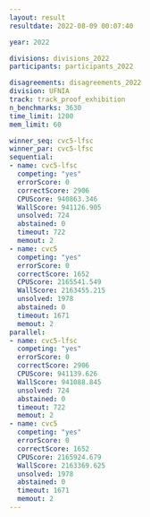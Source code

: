 ```yaml
---
layout: result
resultdate: 2022-08-09 00:07:40

year: 2022

divisions: divisions_2022
participants: participants_2022

disagreements: disagreements_2022
division: UFNIA
track: track_proof_exhibition
n_benchmarks: 3630
time_limit: 1200
mem_limit: 60

winner_seq: cvc5-lfsc
winner_par: cvc5-lfsc
sequential:
- name: cvc5-lfsc
  competing: "yes"
  errorScore: 0
  correctScore: 2906
  CPUScore: 940863.346
  WallScore: 941126.905
  unsolved: 724
  abstained: 0
  timeout: 722
  memout: 2
- name: cvc5
  competing: "yes"
  errorScore: 0
  correctScore: 1652
  CPUScore: 2165541.549
  WallScore: 2163455.215
  unsolved: 1978
  abstained: 0
  timeout: 1671
  memout: 2
parallel:
- name: cvc5-lfsc
  competing: "yes"
  errorScore: 0
  correctScore: 2906
  CPUScore: 941139.626
  WallScore: 941088.845
  unsolved: 724
  abstained: 0
  timeout: 722
  memout: 2
- name: cvc5
  competing: "yes"
  errorScore: 0
  correctScore: 1652
  CPUScore: 2165924.679
  WallScore: 2163369.625
  unsolved: 1978
  abstained: 0
  timeout: 1671
  memout: 2
---
```

